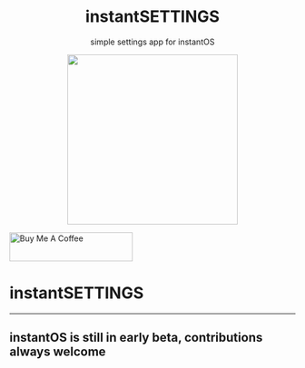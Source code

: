 <div align="center">
    <h1>instantSETTINGS</h1>
    <p>simple settings app for instantOS</p>
    <img width="300" height="300" src="https://raw.githubusercontent.com/instantOS/instantLOGO/master/png/settings.png">
</div>

<p align="left">
<a href="https://www.buymeacoffee.com/paperbenni" target="_blank"><img src="https://cdn.buymeacoffee.com/buttons/default-blue.png" alt="Buy Me A Coffee" style="height: 51px !important;width: 217px !important;" ></a>
</p>

# instantSETTINGS

--------
## instantOS is still in early beta, contributions always welcome
